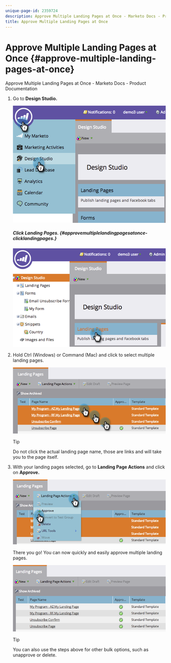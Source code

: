 ```yaml
---
unique-page-id: 2359724
description: Approve Multiple Landing Pages at Once - Marketo Docs - Product Documentation
title: Approve Multiple Landing Pages at Once
---
```


# Approve Multiple Landing Pages at Once {#approve-multiple-landing-pages-at-once}

Approve Multiple Landing Pages at Once - Marketo Docs - Product Documentation

1. Go to **Design Studio.**

   ![](assets/image2014-9-17-11-3a35-3a5.png)

   ##### Click Landing Pages. {#approvemultiplelandingpagesatonce-clicklandingpages.}

   ![](assets/image2014-9-17-11-3a35-3a11.png)

1. Hold Ctrl (Windows) or Command (Mac) and click to select multiple landing pages.

   ![](assets/image2014-9-17-11-3a35-3a19.png)

   >[!TIP]
   >
   >Do not click the actual landing page name, those are links and will take you to the page itself.

1. With your landing pages selected, go to **Landing Page Actions** and click on **Approve.**

   ![](assets/image2014-9-17-11-3a35-3a27.png)

   There you go! You can now quickly and easily approve multiple landing pages.

   ![](assets/image2014-9-17-11-3a35-3a36.png)

   >[!TIP]
   >
   >You can also use the steps above for other bulk options, such as unapprove or delete.

